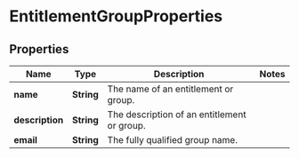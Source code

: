 
# EntitlementGroupProperties

## Properties
Name | Type | Description | Notes
------------ | ------------- | ------------- | -------------
**name** | **String** | The name of an entitlement or group. | 
**description** | **String** | The description of an entitlement or group. | 
**email** | **String** | The fully qualified group name. | 




